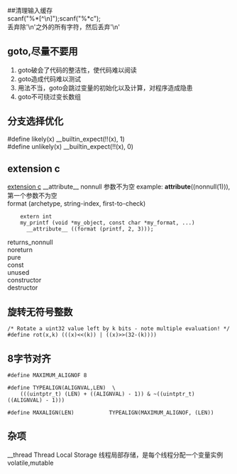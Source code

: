 ##清理输入缓存  
scanf("%*[^\n]");scanf("%*c");  
丢弃除'\n'之外的所有字符，然后丢弃'\n'  

## goto,尽量不要用  
1. goto破会了代码的整洁性，使代码难以阅读		
2. goto造成代码难以测试		
3. 用法不当，goto会跳过变量的初始化以及计算，对程序造成隐患		
4. goto不可绕过变长数组    

## 分支选择优化  
\#define likely(x)	__builtin_expect(!!(x), 1)  
\#define unlikely(x)	__builtin_expect(!!(x), 0)  


## extension c  
[extension c](https://gcc.gnu.org/onlinedocs/gcc-5.5.0/gcc/Function-Attributes.html#Function-Attributes)
\_\_attribute\_\_
nonnull	参数不为空	example: __attribute__((nonnull(1))), 第一个参数不为空   
format (archetype, string-index, first-to-check)  
```
	extern int  
	my_printf (void *my_object, const char *my_format, ...)  
      __attribute__ ((format (printf, 2, 3)));  
```
returns_nonnull  
noreturn  
pure  
const  
unused  
constructor  
destructor  



## 旋转无符号整数
```
/* Rotate a uint32 value left by k bits - note multiple evaluation! */
#define rot(x,k) (((x)<<(k)) | ((x)>>(32-(k))))
```

## 8字节对齐
```
#define MAXIMUM_ALIGNOF 8

#define TYPEALIGN(ALIGNVAL,LEN)  \
	(((uintptr_t) (LEN) + ((ALIGNVAL) - 1)) & ~((uintptr_t) ((ALIGNVAL) - 1)))

#define MAXALIGN(LEN)			TYPEALIGN(MAXIMUM_ALIGNOF, (LEN))
```

## 杂项  
__thread	Thread Local Storage	线程局部存储，是每个线程分配一个变量实例
volatile,mutable

